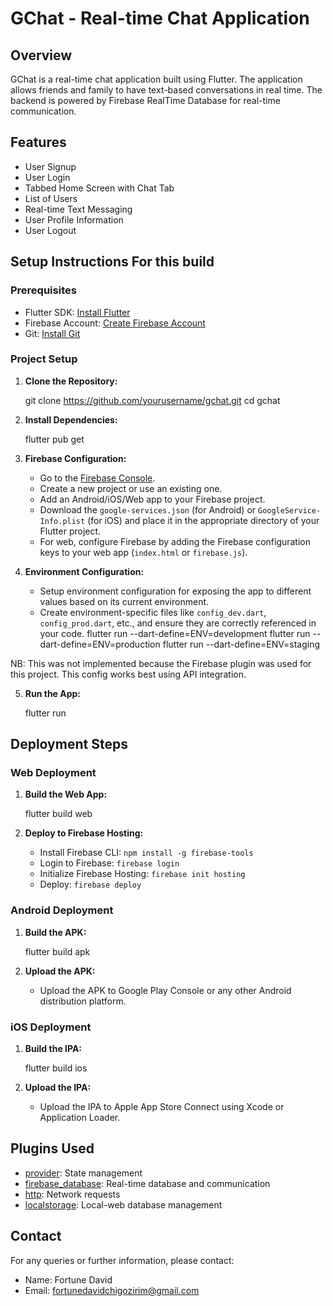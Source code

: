 # GChat - Real-time Chat Application

## Overview
GChat is a real-time chat application built using Flutter. The application allows friends and family to have text-based conversations in real time. The backend is powered by Firebase RealTime Database for real-time communication.

## Features
- User Signup
- User Login
- Tabbed Home Screen with Chat Tab
- List of Users
- Real-time Text Messaging
- User Profile Information
- User Logout

## Setup Instructions For this build

### Prerequisites
- Flutter SDK: [Install Flutter](https://flutter.dev/docs/get-started/install)
- Firebase Account: [Create Firebase Account](https://firebase.google.com/)
- Git: [Install Git](https://git-scm.com/book/en/v2/Getting-Started-Installing-Git)

### Project Setup
1. **Clone the Repository:**

   git clone https://github.com/yourusername/gchat.git
   cd gchat


2. **Install Dependencies:**

   flutter pub get


3. **Firebase Configuration:**
    - Go to the [Firebase Console](https://console.firebase.google.com/).
    - Create a new project or use an existing one.
    - Add an Android/iOS/Web app to your Firebase project.
    - Download the `google-services.json` (for Android) or `GoogleService-Info.plist` (for iOS) and place it in the appropriate directory of your Flutter project.
    - For web, configure Firebase by adding the Firebase configuration keys to your web app (`index.html` or `firebase.js`).

4. **Environment Configuration:**
    - Setup environment configuration for exposing the app to different values based on its current environment.
    - Create environment-specific files like `config_dev.dart`, `config_prod.dart`, etc., and ensure they are correctly referenced in your code.
      flutter run --dart-define=ENV=development
      flutter run --dart-define=ENV=production
      flutter run --dart-define=ENV=staging

NB: This was not implemented because the Firebase plugin was used for this project. This config works best using API integration.

5. **Run the App:**

   flutter run


## Deployment Steps

### Web Deployment
1. **Build the Web App:**

   flutter build web


2. **Deploy to Firebase Hosting:**
    - Install Firebase CLI: `npm install -g firebase-tools`
    - Login to Firebase: `firebase login`
    - Initialize Firebase Hosting: `firebase init hosting`
    - Deploy: `firebase deploy`

### Android Deployment
1. **Build the APK:**

   flutter build apk


2. **Upload the APK:**
    - Upload the APK to Google Play Console or any other Android distribution platform.

### iOS Deployment
1. **Build the IPA:**

   flutter build ios


2. **Upload the IPA:**
    - Upload the IPA to Apple App Store Connect using Xcode or Application Loader.

## Plugins Used
- [provider](https://pub.dev/packages/provider): State management
- [firebase_database](https://pub.dev/packages/firebase_database): Real-time database and communication
- [http](https://pub.dev/packages/http): Network requests
- [localstorage](https://pub.dev/packages/localstorage): Local-web database management

## Contact
For any queries or further information, please contact:
- Name: Fortune David
- Email: fortunedavidchigozirim@gmail.com